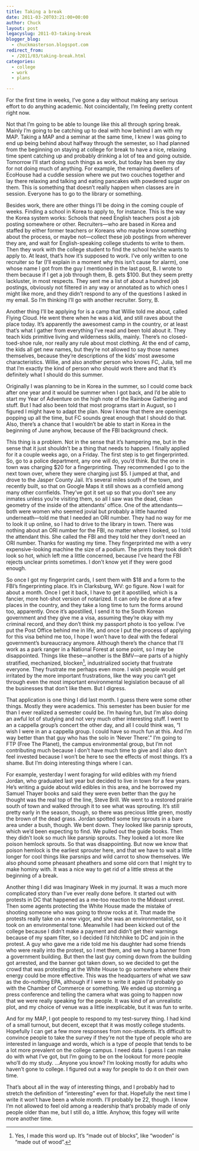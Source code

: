```yaml
---
title: Taking a break
date: 2011-03-20T03:21:00+00:00
author: Chuck
layout: post
legacyslug: 2011-03-taking-break
blogger_blog:
  - chuckmasterson.blogspot.com
redirect_from:
  - /2011/03/taking-break.html
categories:
  - college
  - work
  - plans

---
```

For the first time in weeks, I’ve gone a day without making any serious
effort to do anything academic. Not coincidentally, I’m feeling pretty
content right now. 

Not that I’m going to be able to lounge like this all through spring
break. Mainly I’m going to be catching up to deal with how behind I am
with my MAP. Taking a MAP and a seminar at the same time, I knew I was going to
end up being behind about halfway through the semester, so I had planned from
the beginning on staying at college for break to have a nice, relaxing time
spent catching up and probably drinking a lot of tea and going outside.
Tomorrow I’ll start doing such things as work, but today has been my day
for not doing much of anything. For example, the remaining dwellers of EcoHouse
had a cuddle session where we put two couches together and lay there relaxing
and talking and eating pancakes with powdered sugar on them. This is something
that doesn’t really happen when classes are in session. Everyone has to
go to the library or something.

Besides work, there are other things I’ll be doing in the coming couple
of weeks. Finding a school in Korea to apply to, for instance. This is the way
the Korea system works: Schools that need English teachers post a job posting
somewhere or other. Recruiters—who are based in Korea and staffed by either
former teachers or Koreans who maybe know something about the process, or maybe
not—collect these job postings from wherever they are, and wait for
English-speaking college students to write to them. Then they work with the
college student to find the school he/she wants to apply to. At least,
that’s how it’s supposed to work. I’ve only written to one
recruiter so far (I’ll explain in a moment why this isn’t cause for
alarm), one whose name I got from the guy I mentioned in the last post, B. I
wrote to them because if I get a job through them, B. gets $100. But they seem
pretty lackluster, in most respects. They sent me a list of about a hundred job
postings, obviously not filtered in any way or annotated as to which ones I
might like more, and they didn’t respond to any of the questions I asked
in my email. So I’m thinking I’ll go with another recruiter. Sorry,
B.

Another thing I’ll be applying for is a camp that Willie told me about,
called Flying Cloud. He went there when he was a kid, and still raves about the
place today. It’s apparently the awesomest camp in the country, or at
least that’s what I gather from everything I’ve read and been told
about it. They teach kids primitive living and wilderness skills, mainly.
There’s no closed-toed-shoe rule, nor really any rule about most
clothing. At the end of camp, the kids all get new names, but they’re not
allowed to say those names themselves, because they’re descriptions of
the kids’ most awesome characteristics. Willie, and also another person
who knows FC, Julia, tell me that I’m exactly the kind of person who
should work there and that it’s definitely what I should do this summer.

Originally I was planning to be in Korea in the summer, so I could come back
after one year and it would be summer when I got back, and I’d be able to
start my Year of Adventure on the high note of the Rainbow Gathering and stuff.
But I had also been told that most programs start in August, so I figured I
might have to adapt the plan. Now I know that there are openings popping up all
the time, but FC sounds great enough that I should do that. Also, there’s
a chance that I wouldn’t be able to start in Korea in the beginning of
June anyhow, because of the FBI background check.

This thing is a problem. Not in the sense that it’s hampering me, but in
the sense that it just shouldn’t be a thing that needs to happen. I
finally applied for it a couple weeks ago, on a Friday. The first step is to
get fingerprinted. So, go to a police department, any one will do, you’d
think. But the one in town was charging $20 for a fingerprinting. They
recommended I go to the next town over, where they were charging just $5. I
jumped at that, and drove to the Jasper County Jail. It’s several miles
south of the town, and recently built, so that on Google Maps it still shows as
a cornfield among many other cornfields. They’ve got it set up so that
you don’t see any inmates unless you’re visiting them, so all I saw
was the dead, clean geometry of the inside of the attendants’ office. One
of the attendants—both were women who seemed jovial but probably a little
haunted underneath—told me that I needed an ORI number. They had no way for me
to look it up online, so I had to drive to the library in town. There was
nothing about an ORI number for the FBI, no matter where I looked, so I told
the attendant this. She called the FBI and they told her they don’t need
an ORI number. Thanks for wasting my time. They fingerprinted me with a very
expensive-looking machine the size of a podium. The prints they took
didn’t look so hot, which left me a little concerned, because I’ve
heard the FBI rejects unclear prints sometimes. I don’t know yet if they
were good enough.

So once I got my fingerprint cards, I sent them with $18 and a form to the
FBI’s fingerprinting place. It’s in Clarksburg, WV: go figure. Now
I wait for about a month. Once I get it back, I have to get it apostilled,
which is a fancier, more hot-shot version of notarized. It can only be done at
a few places in the country, and they take a long time to turn the forms around
too, apparently. Once it’s apostilled, I send it to the South Korean
government and they give me a visa, assuming they’re okay with my
criminal record, and they don’t think my passport photo is too yellow.
I’ve put the Post Office behind me in life, and once I put the process of
applying for this visa behind me too, I hope I won’t have to deal with
the federal government’s bureaucracy anymore. Although there’s the
chance that I’ll work as a park ranger in a National Forest at some
point, so I may be disappointed. Things like these—another is the BMV—are parts
of a highly stratified, mechanized, blocken[^1], industrialized society that
frustrate everyone. They frustrate me perhaps even more. I wish people would
get irritated by the more important frustrations, like the way you can’t
get through even the most important environmental legislation because of all
the businesses that don’t like them. But I digress.

That application is one thing I did last month. I guess there were some other
things. Mostly they were academics. This semester has been busier for me than I
ever realized a semester could be. I’m having fun, but I’m also
doing an awful lot of studying and not very much other interesting stuff. I
went to an a cappella group’s concert the other day, and all I could
think was, “I wish I were in an a cappella group. I could have so much
fun at this. And I’m way better than that guy who has the solo in
‘Never There’.” I’m going to FTP (Free The Planet), the
campus environmental group, but I’m not contributing much because I
don’t have much time to give and I also don’t feel invested because
I won’t be here to see the effects of most things. It’s a shame.
But I’m doing interesting things where I can.

For example, yesterday I went foraging for wild edibles with my friend Jordan,
who graduated last year but decided to live in town for a few years. He’s
writing a guide about wild edibles in this area, and he borrowed my Samuel
Thayer books and said they were even better than the guy he thought was the
real top of the line, Steve Brill. We went to a restored prairie south of town
and walked through it to see what was sprouting. It’s still pretty early
in the season, though, so there was precious little green, mostly the brown of
the dead grass. Jordan spotted some tiny sprouts in a bare area under a bush,
though. We bent down. They looked like parsnip sprouts, which we’d been
expecting to find. We pulled out the guide books. Then they didn’t look
so much like parsnip sprouts. They looked a lot more like poison hemlock
sprouts. So that was disappointing. But now we know that poison hemlock is the
earliest sprouter here, and that we have to wait a little longer for cool
things like parsnips and wild carrot to show themselves. We also phound some
pheasant pheathers and some old corn that I might try to make hominy with. It
was a nice way to get rid of a little stress at the beginning of a break.

Another thing I did was Imaginary Week in my journal. It was a much more
complicated story than I’ve ever really done before. It started out with
protests in DC that happened as a me-too reaction to the Mideast unrest. Then
some agents protecting the White House made the mistake of shooting someone who
was going to throw rocks at it. That made the protests really take on a new
vigor, and she was an environmentalist, so it took on an environmental tone.
Meanwhile I had been kicked out of the college because I didn’t make a
payment and didn’t get their warnings because of my spam filter, so I
decided I’d hitchhike to DC and join in the protest. A guy who gave me a
ride told me his daughter had some friends who were really into the protest, so
I met them, and we hung a banner from a government building. But then the last
guy coming down from the building got arrested, and the banner got taken down,
so we decided to get the crowd that was protesting at the White House to go
somewhere where their energy could be more effective. This was the headquarters
of what we saw as the do-nothing EPA, although if I were to write it again
I’d probably go with the Chamber of Commerce or something. We ended up
storming a press conference and telling the camera what was going to happen now
that we were really speaking for the people. It was kind of an unrealistic
plot, and my choice of venue was a little inexplicable, but it was fun to
write.

And for my MAP, I got people to respond to my test-survey thing. I had kind of
a small turnout, but decent, except that it was mostly college students.
Hopefully I can get a few more responses from non-students. It’s
difficult to convince people to take the survey if they’re not the type
of people who are interested in language and words, which is a type of people
that tends to be a lot more prevalent on the college campus. I need data. I
guess I can make do with what I’ve got, but I’m going to be on the
lookout for more people who’ll do my study. …Anyone you know?
I’m looking mostly for adults who haven’t gone to college. I
figured out a way for people to do it on their own time.

That’s about all in the way of interesting things, and I probably had to
stretch the definition of “interesting” even for that. Hopefully
the next time I write it won’t have been a whole month. I’ll
probably be 22, though. I know I’m not allowed to feel old among a
readership that’s probably made of only people older than me, but I still
do, a little. Anyhow, this fogey will write more another time.

[^1]: Yes, I made this word up. It’s “made out of blocks”,
    like “wooden” is “made out of wood”. 


